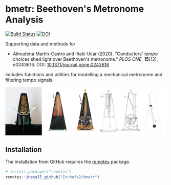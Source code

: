 # bmetr: Beethoven's Metronome Analysis

[![Build Status](https://github.com/Enchufa2/bmetr/workflows/build/badge.svg)](https://github.com/Enchufa2/bmetr/actions)
[![DOI](https://img.shields.io/badge/doi-10.1371/journal.pone.0243616-informational.svg)](https://doi.org/10.1371/journal.pone.0243616)

Supporting data and methods for

- Almudena Martín-Castro and Iñaki Ucar (2020).
  "Conductors' _tempo_ choices shed light over Beethoven's metronome."
  _PLOS ONE_, **15**(12), e0243616. DOI:
  [10.1371/journal.pone.0243616](https://doi.org/10.1371/journal.pone.0243616)

Includes functions and utilities for modelling a mechanical metronome and
filtering tempo signals.

![](https://github.com/Enchufa2/bmetr/blob/main/vignettes/metronomes.jpg?raw=true)

## Installation

The installation from GitHub requires the
[remotes](https://cran.r-project.org/package=remotes) package.

```r
# install.packages("remotes")
remotes::install_github("Enchufa2/bmetr")
```
